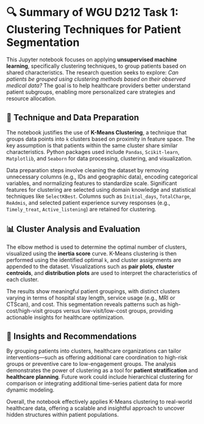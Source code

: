 # 🔍 Summary of WGU D212 Task 1: Clustering Techniques for Patient Segmentation

This Jupyter notebook focuses on applying **unsupervised machine learning**, specifically clustering techniques, to group patients based on shared characteristics. The research question seeks to explore: *Can patients be grouped using clustering methods based on their observed medical data?* The goal is to help healthcare providers better understand patient subgroups, enabling more personalized care strategies and resource allocation.

## 🧪 Technique and Data Preparation

The notebook justifies the use of **K-Means Clustering**, a technique that groups data points into `k` clusters based on proximity in feature space. The key assumption is that patients within the same cluster share similar characteristics. Python packages used include `Pandas`, `Scikit-learn`, `Matplotlib`, and `Seaborn` for data processing, clustering, and visualization.

Data preparation steps involve cleaning the dataset by removing unnecessary columns (e.g., IDs and geographic data), encoding categorical variables, and normalizing features to standardize scale. Significant features for clustering are selected using domain knowledge and statistical techniques like `SelectKBest`. Columns such as `Initial_days`, `TotalCharge`, `ReAdmis`, and selected patient experience survey responses (e.g., `Timely_treat`, `Active_listening`) are retained for clustering.

## 📊 Cluster Analysis and Evaluation

The elbow method is used to determine the optimal number of clusters, visualized using the **inertia score** curve. K-Means clustering is then performed using the identified optimal `k`, and cluster assignments are appended to the dataset. Visualizations such as **pair plots**, **cluster centroids**, and **distribution plots** are used to interpret the characteristics of each cluster.

The results show meaningful patient groupings, with distinct clusters varying in terms of hospital stay length, service usage (e.g., MRI or CTScan), and cost. This segmentation reveals patterns such as high-cost/high-visit groups versus low-visit/low-cost groups, providing actionable insights for healthcare optimization.

## 🧠 Insights and Recommendations

By grouping patients into clusters, healthcare organizations can tailor interventions—such as offering additional care coordination to high-risk groups or preventive care to low-engagement groups. The analysis demonstrates the power of clustering as a tool for **patient stratification** and **healthcare planning**. Future work could include hierarchical clustering for comparison or integrating additional time-series patient data for more dynamic modeling.

Overall, the notebook effectively applies K-Means clustering to real-world healthcare data, offering a scalable and insightful approach to uncover hidden structures within patient populations.
